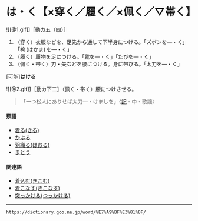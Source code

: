 # は・く【×穿く／履く／×佩く／▽帯く】

![[@1.gif]]［動カ五（四）］

1. （穿く）衣服などを、足先から通して下半身につける。「ズボンを―・く」「袴 (はかま) を―・く」
2. （履く）履物を足につける。「靴を―・く」「たびを―・く」
3. （佩く・帯く）刀・矢などを腰につける。身に帯びる。「太刀を―・く」
    

\[可能\]**はける**

![[@2.gif]]［動カ下二］（佩く・帯く）腰につけさせる。
>「一つ松人にありせば太刀―・けましを」〈[記](https://dictionary.goo.ne.jp/word/%E5%8F%A4%E4%BA%8B%E8%A8%98/#jn-78628)・中・歌謡〉
        

#### 類語

-   [着る(きる)](https://dictionary.goo.ne.jp/word/%E7%9D%80%E3%82%8B/#jn-58530)
-   [かぶる](かぶる（被る／冠る）)
-   [羽織る(はおる)](https://dictionary.goo.ne.jp/word/%E7%BE%BD%E7%B9%94%E3%82%8B/#jn-174668)
-   [まとう](https://dictionary.goo.ne.jp/word/%E7%BA%8F%E3%81%86/#jn-209052)

#### 関連語

-   [着込む(きこむ)](https://dictionary.goo.ne.jp/word/%E7%9D%80%E8%BE%BC%E3%82%80/#jn-51494)
-   [着こなす(きこなす)](https://dictionary.goo.ne.jp/word/%E7%9D%80%E7%86%9F%E3%81%99/#jn-51488)
-   [突っかける(つっかける)](https://dictionary.goo.ne.jp/word/%E7%AA%81%E3%81%A3%E6%8E%9B%E3%81%91%E3%82%8B/#jn-147620)

---
`https://dictionary.goo.ne.jp/word/%E7%A9%BF%E3%81%8F/`